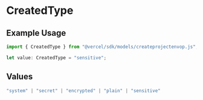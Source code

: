 # CreatedType

## Example Usage

```typescript
import { CreatedType } from "@vercel/sdk/models/createprojectenvop.js";

let value: CreatedType = "sensitive";
```

## Values

```typescript
"system" | "secret" | "encrypted" | "plain" | "sensitive"
```
